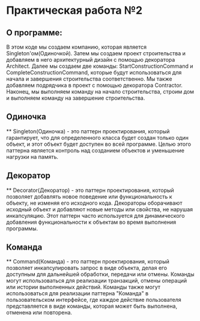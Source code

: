 # Практическая работа №2

## О программе:
В этом коде мы создаем компанию, которая является Singleton'ом(Одиночкой). Затем мы создаем проект строительства и добавляем в него архитектурный дизайн с помощью декоратора Architect. Далее мы создаем две команды: StartConstructionCommand и CompleteConstructionCommand, которые будут использоваться для начала и завершения строительства соответственно. Мы также добавляем подрядчика в проект с помощью декоратора Contractor. Наконец, мы выполняем команду на начало строительства, строим дом и выполняем команду на завершение строительства.

## Одиночка
** Singleton(Одиночка) - это паттерн проектирования, который гарантирует, что для определенного класса будет создан только один объект, и этот объект будет доступен во всей программе. Целью этого паттерна является контроль над созданием объектов и уменьшение нагрузки на память.

## Декоратор
** Decorator(Декоратор) - это паттерн проектирования, который позволяет добавлять новое поведение или функциональность к объекту, не изменяя его исходного кода. Декораторы оборачивают исходный объект и добавляют новые методы или свойства, не нарушая инкапсуляцию. Этот паттерн часто используется для динамического добавления функциональности к объектам во время выполнения программы.

## Команда
** Command(Команда) - это паттерн проектирования, который позволяет инкапсулировать запрос в виде объекта, делая его доступным для дальнейшей обработки, передачи или отмены. Команды могут использоваться для реализации транзакций, отмены операций или истории выполненных действий. Команды также могут использоваться для реализации паттерна "Команда" в пользовательском интерфейсе, где каждое действие пользователя представляется в виде команды, которая может быть выполнена, отменена или повторена.
